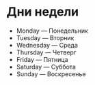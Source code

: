 # Дни недели
- Monday — Понедельник
- Tuesday — Вторник
- Wednesday — Среда
- Thursday — Четверг
- Friday — Пятница
- Saturday — Суббота
- Sunday — Воскресенье